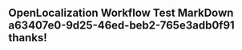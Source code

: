 <properties
ms.topic="hero-topic"
ms.test1="hero-topic"
ms.test2="test"/>

## OpenLocalization Workflow Test MarkDown a63407e0-9d25-46ed-beb2-765e3adb0f91 thanks!
